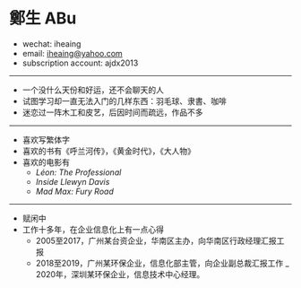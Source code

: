 # 鄭生 ABu

 - wechat: iheaing
 - email: iheaing@yahoo.com
 - subscription account: ajdx2013

 ***

 - 一个没什么天份和好运，还不会聊天的人
 - 试图学习却一直无法入门的几样东西：羽毛球、隶書、咖啡
 - 迷恋过一阵木工和皮艺，后因时间而疏远，作品不多

 ***
 - 喜欢写繁体字
 - 喜欢的书有《呼兰河传》，《黄金时代》，《大人物》
 - 喜欢的电影有
   - *Léon: The Professional*
   - *Inside Llewyn Davis*
   - *Mad Max: Fury Road*

 ***
 - 赋闲中
 - 工作十多年，在企业信息化上有一点心得
   - 2005至2017，广州某台资企业，华南区主办，向华南区行政经理汇报工报
   - 2018至2019，广州某环保企业，信息化部主管，向企业副总裁汇报工作
   _ 2020年，深圳某环保企业，信息技术中心经理。
